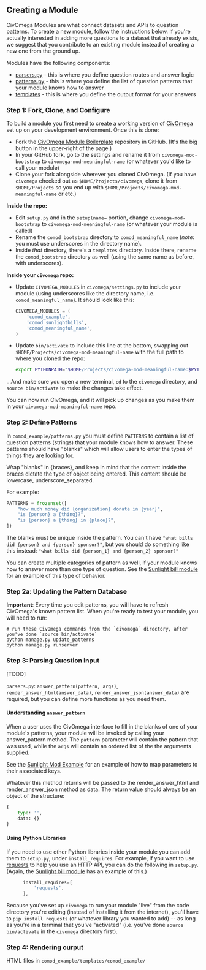 ## Creating a Module
CivOmega Modules are what connect datasets and APIs to question patterns.  To create a new module, follow the instructions below.  If you're actually interested in adding more questions to a dataset that already exists, we suggest that you contribute to an existing module instead of creating a new one from the ground up.

Modules have the following components:

- [parsers.py](comod_example/parser.py) - this is where you define question routes and answer logic
- [patterns.py](comod_example/patterns.py) - this is where you define the list of question patterns that your module knows how to answer
- [templates](comod_example/templates) - this is where you define the output format for your answers

### Step 1: Fork, Clone, and Configure

To build a module you first need to create a working version of [CivOmega](https://github.com/CivOmega/civomega) set up on your development environment.  Once this is done:

* Fork the [CivOmega Module Boilerplate](https://github.com/CivOmega/civomega-mod-bootstrap) repository in GitHub. (It's the big button in the upper-right of the page.)
* In your GitHub fork, go to the settings and rename it from `civomega-mod-bootstrap` to `civomega-mod-meaningful-name` (or whatever you'd like to call your module)
* Clone your fork alongside wherever you cloned CivOmega. (If you have `civomega` checked out as `$HOME/Projects/civomega`, clone it from `$HOME/Projects` so you end up with `$HOME/Projects/civomega-mod-meaningful-name` or etc.)

**Inside the repo:**

* Edit `setup.py` and in the `setup(name=` portion, change `civomega-mod-bootstrap` to `civomega-mod-meaningful-name` (or whatever your module is called)
* Rename the `comod_bootstrap` directory to `comod_meaningful_name` (*note*: you must use underscores in the directory name).
* Inside *that* directory, there's a `templates` directory. Inside there, rename the `comod_bootstrap` directory as well (using the same name as before, with underscores).

**Inside your `civomega` repo:**

* Update `CIVOMEGA_MODULES` in `civomega/settings.py` to include your module (using underscores like the directory name, i.e. `comod_meaningful_name`). It should look like this:

    ```python
    CIVOMEGA_MODULES = (
        'comod_example',
        'comod_sunlightbills',
        'comod_meaningful_name',
    )
    ```

* Update `bin/activate` to include this line at the bottom, swapping out `$HOME/Projects/civomega-mod-meaningful-name` with the full path to where you cloned the repo:

    ```bash
    export PYTHONPATH="$HOME/Projects/civomega-mod-meaningful-name:$PYTHONPATH"
    ```

...And make sure you open a new terminal, `cd` to the `civomega` directory, and `source bin/activate` to make the changes take effect.

You can now run CivOmega, and it will pick up changes as you make them in your `civomega-mod-meaningful-name` repo.

### Step 2: Define Patterns

In `comod_example/patterns.py` you must define `PATTERNS` to contain a list of question patterns (strings) that your module knows how to answer.  These patterns should have "blanks" which will allow users to enter the types of things they are looking for.

Wrap "blanks" in {braces}, and keep in mind that the content inside the braces dictate the type of object being entered.  This content should be lowercase, underscore_separated.

For example:

```python
PATTERNS = frozenset([
    "how much money did {organization} donate in {year}",
    "is {person} a {thing}?",
    "is {person} a {thing} in {place}?",
])
```

The blanks must be unique inside the pattern. You can't have `"what bills did {person} and {person} sponsor?"`, but you should do something like this instead: `"what bills did {person_1} and {person_2} sponsor?"`

You can create multiple categories of pattern as well, if your module knows how to answer more than one type of question.  See the [Sunlight bill module](https://github.com/CivOmega/civomega-mod-sunlightbills) for an example of this type of behavior.

### Step 2a: Updating the Pattern Database

**Important**: Every time you edit patterns, you will have to refresh CivOmega's known pattern list.  When you're ready to test your module, you will need to run:

```shell
# run these CivOmega commands from the `civomega` directory, after you've done `source bin/activate`
python manage.py update_patterns
python manage.py runserver
```

### Step 3: Parsing Question Input

[TODO]

`parsers.py`: `answer_pattern(pattern, args)`, `render_answer_html(answer_data)`, `render_answer_json(answer_data)` are required, but you can define more functions as you need them.


#### Understanding `answer_pattern`
When a user uses the CivOmega interface to fill in the blanks of one of your module's patterns, your module will be invoked by calling your answer_pattern method.  The `pattern` parameter will contain the pattern that was used, while the `args` will contain an ordered list of the the arguments supplied.

See the [Sunlight Mod Example](https://github.com/CivOmega/civomega-mod-sunlightbills) for an example of how to map parameters to their associated keys.

Whatever this method returns will be passed to the render_answer_html and render_answer_json method as data.  The return value should always be an object of the structure:

```python
{
    type: '',
    data: {}
}
```


#### Using Python Libraries
If you need to use other Python libraries inside your module you can add them to `setup.py`, under `install_requires`. For example, if you want to use [requests](http://docs.python-requests.org/en/latest/) to help you use an HTTP API, you can do the following in `setup.py`. (Again, the [Sunlight bill module](https://github.com/CivOmega/civomega-mod-sunlightbills) has an example of this.)

```python
      install_requires=[
          'requests',
      ],
```

Because you've set up `civomega` to run your module "live" from the code directory you're editing (instead of installing it from the internet), you'll have to `pip install requests` (or whatever library you wanted to add) -- as long as you're in a terminal that you've "activated" (i.e. you've done `source bin/activate` in the `civomega` directory first).

### Step 4: Rendering ourput

HTML files in `comod_example/templates/comod_example/`